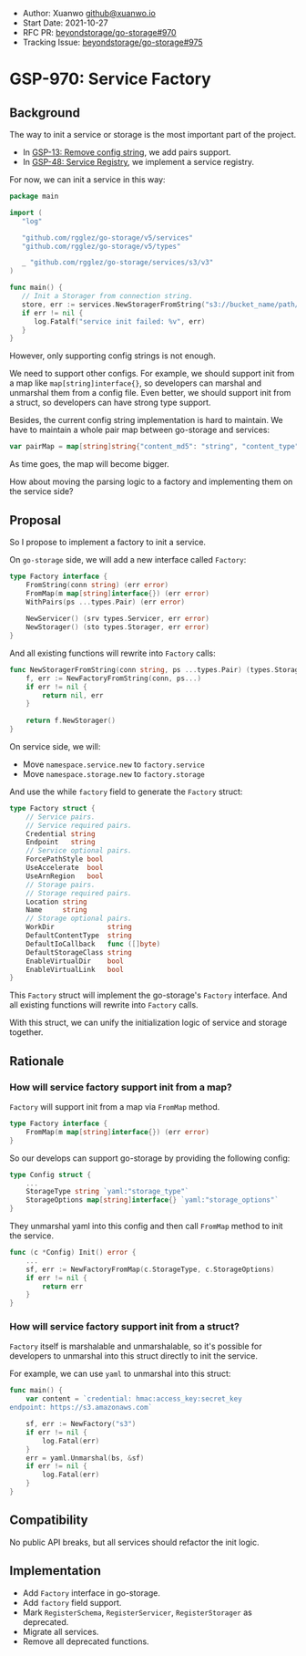 - Author: Xuanwo <github@xuanwo.io>
- Start Date: 2021-10-27
- RFC PR: [beyondstorage/go-storage#970](https://github.com/rgglez/go-storage/issues/970)
- Tracking Issue: [beyondstorage/go-storage#975](https://github.com/rgglez/go-storage/issues/975)

# GSP-970: Service Factory

## Background

The way to init a service or storage is the most important part of the project.

- In [GSP-13: Remove config string](./13-remove-config-string.md), we add pairs support.
- In [GSP-48: Service Registry](./48-service-registry.md), we implement a service registry.

For now, we can init a service in this way:

```go
package main

import (
   "log"

   "github.com/rgglez/go-storage/v5/services"
   "github.com/rgglez/go-storage/v5/types"

   _ "github.com/rgglez/go-storage/services/s3/v3"
)

func main() {
   // Init a Storager from connection string. 
   store, err := services.NewStoragerFromString("s3://bucket_name/path/to/workdir")
   if err != nil {
      log.Fatalf("service init failed: %v", err)
   }
}
```

However, only supporting config strings is not enough.

We need to support other configs. For example, we should support init from a map like `map[string]interface{}`, so developers can marshal and unmarshal them from a config file. Even better, we should support init from a struct, so developers can have strong type support.

Besides, the current config string implementation is hard to maintain. We have to maintain a whole pair map between go-storage and services:

```go
var pairMap = map[string]string{"content_md5": "string", "content_type": "string", "context": "context.Context", "continuation_token": "string", "credential": "string", "default_content_type": "string", "default_io_callback": "func([]byte)", "default_service_pairs": "DefaultServicePairs", "default_storage_class": "string", "default_storage_pairs": "DefaultStoragePairs", "disable_100_continue": "bool", "enable_virtual_dir": "bool", "enable_virtual_link": "bool", "endpoint": "string", "excepted_bucket_owner": "string", "expire": "time.Duration", "force_path_style": "bool", "http_client_options": "*httpclient.Options", "interceptor": "Interceptor", "io_callback": "func([]byte)", "list_mode": "ListMode", "location": "string", "multipart_id": "string", "name": "string", "object_mode": "ObjectMode", "offset": "int64", "server_side_encryption": "string", "server_side_encryption_aws_kms_key_id": "string", "server_side_encryption_bucket_key_enabled": "bool", "server_side_encryption_context": "string", "server_side_encryption_customer_algorithm": "string", "server_side_encryption_customer_key": "[]byte", "service_features": "ServiceFeatures", "size": "int64", "storage_class": "string", "storage_features": "StorageFeatures", "use_accelerate": "bool", "use_arn_region": "bool", "work_dir": "string"}
```

As time goes, the map will become bigger.

How about moving the parsing logic to a factory and implementing them on the service side?

## Proposal

So I propose to implement a factory to init a service.

On `go-storage` side, we will add a new interface called `Factory`:

```go
type Factory interface {
    FromString(conn string) (err error)
    FromMap(m map[string]interface{}) (err error)
    WithPairs(ps ...types.Pair) (err error)
    
    NewServicer() (srv types.Servicer, err error)
    NewStorager() (sto types.Storager, err error)
}
```

And all existing functions will rewrite into `Factory` calls:

```go
func NewStoragerFromString(conn string, ps ...types.Pair) (types.Storager, error) {
    f, err := NewFactoryFromString(conn, ps...)
    if err != nil {
        return nil, err
    }
    
    return f.NewStorager()
}
```

On service side, we will:

- Move `namespace.service.new` to `factory.service`
- Move `namespace.storage.new` to `factory.storage`

And use the while `factory` field to generate the `Factory` struct:

```go
type Factory struct {
    // Service pairs.
    // Service required pairs.
    Credential string
    Endpoint   string
    // Service optional pairs.
    ForcePathStyle bool
    UseAccelerate  bool
    UseArnRegion   bool
    // Storage pairs.
    // Storage required pairs.
    Location string
    Name     string
    // Storage optional pairs.
    WorkDir             string
    DefaultContentType  string
    DefaultIoCallback   func ([]byte)
    DefaultStorageClass string
    EnableVirtualDir    bool
    EnableVirtualLink   bool
}
```

This `Factory` struct will implement the go-storage's `Factory` interface. And all existing functions will rewrite into `Factory` calls.

With this struct, we can unify the initialization logic of service and storage together.

## Rationale

### How will service factory support init from a map?

`Factory` will support init from a map via `FromMap` method.

```go
type Factory interface {
    FromMap(m map[string]interface{}) (err error)
}
```

So our develops can support go-storage by providing the following config:

```go
type Config struct {
	...
	StorageType string `yaml:"storage_type"`
	StorageOptions map[string]interface{} `yaml:"storage_options"`
}
```

They unmarshal yaml into this config and then call `FromMap` method to init the service.

```go
func (c *Config) Init() error {
	...
	sf, err := NewFactoryFromMap(c.StorageType, c.StorageOptions)
	if err != nil {
		return err
	}
}
```

### How will service factory support init from a struct?

`Factory` itself is marshalable and unmarshalable, so it's possible for developers to unmarshal into this struct directly to init the service.

For example, we can use `yaml` to unmarshal into this struct:

```go
func main() {
	var content = `credential: hmac:access_key:secret_key
endpoint: https://s3.amazonaws.com`

    sf, err := NewFactory("s3")
	if err != nil {
		log.Fatal(err)
    }
    err = yaml.Unmarshal(bs, &sf)
	if err != nil {
		log.Fatal(err)
    }
}
```

## Compatibility

No public API breaks, but all services should refactor the init logic.

## Implementation

- Add `Factory` interface in go-storage.
- Add `factory` field support.
- Mark `RegisterSchema`, `RegisterServicer`, `RegisterStorager` as deprecated.
- Migrate all services.
- Remove all deprecated functions.

